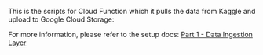 This is the scripts for Cloud Function which it pulls the data from Kaggle and upload to Google Cloud Storage:

For more information, please refer to the setup docs: [Part 1 - Data Ingestion Layer](/setup_docs/Part%201%20-%20Data%20Ingestion%20Layer.md)